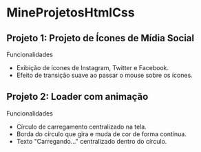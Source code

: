 # MineProjetosHtmlCss
## Projeto 1: Projeto de Ícones de Mídia Social
  Funcionalidades
   - Exibição de ícones de Instagram, Twitter e Facebook.
   - Efeito de transição suave ao passar o mouse sobre os ícones.


## Projeto 2: Loader com animação
  Funcionalidades
   - Círculo de carregamento centralizado na tela.
   - Borda do círculo que gira e muda de cor de forma contínua.
  - Texto "Carregando..." centralizado dentro do círculo.

  
